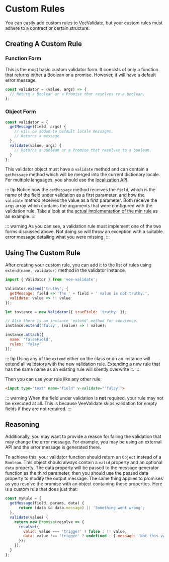 # Custom Rules

You can easily add custom rules to VeeValidate, but your custom rules must adhere to a contract or certain structure:

## Creating A Custom Rule

### Function Form

This is the most basic custom validator form. It consists of only a function that returns either a Boolean or a promise. However, it will have a default error message.

```js
const validator = (value, args) => {
  // Return a Boolean or a Promise that resolves to a boolean.
};
```

### Object Form

```js
const validator = {
  getMessage(field, args) {
    // will be added to default locale messages.
    // Returns a message.
  },
  validate(value, args) {
    // Returns a Boolean or a Promise that resolves to a boolean.
  }
};
```

This validator object must have a `validate` method and can contain a `getMessage` method which will be merged into the current dictionary locale. For multiple languages, you should use the [localization API](./localization.md).

::: tip
  Notice how the `getMessage` method receives the `field`, which is the name of the field under validation as a first parameter, and how the `validate` method receives the value as a first parameter. Both receive the `args` array which contains the arguments that were configured with the validation rule. Take a look at the [actual implementation of the min rule](https://github.com/baianat/vee-validate/blob/master/src/rules/min.js) as an example.
:::

::: warning
  As you can see, a validation rule must implement one of the two forms discussed above. Not doing so will throw an exception with a suitable error message detailing what you were missing.
:::

## Using The Custom Rule

After creating your custom rule, you can add it to the list of rules using `extend(name, validator)` method in the validator instance.

```js
import { Validator } from 'vee-validate';

Validator.extend('truthy', {
  getMessage: field => 'The ' + field + ' value is not truthy.',
  validate: value => !! value
});

let instance = new Validator({ trueField: 'truthy' });

// Also there is an instance 'extend' method for convience.
instance.extend('falsy', (value) => ! value);

instance.attach({
  name: 'falseField',
  rules: 'falsy'
});
```

::: tip
  Using any of the `extend` either on the class or on an instance will extend all validators with the new validation rule. Extending a new rule that has the same name as an existing rule will silently overwrite it.
:::

Then you can use your rule like any other rule:

```html
<input type="text" name="field" v-validate="'falsy'">
```

::: warning
  When the field under validation is __not__ required, your rule may not be executed at all. This is because VeeValidate skips validation for empty fields if they are not required.
:::

## Reasoning

Additionally, you may want to provide a reason for failing the validation that may change the error message. For example, you may be using an external API and the error message is generated there.

To achieve this, your validator function should return an `Object` instead of a `Boolean`. This object should always contain a `valid` property and an optional `data` property. The data property will be passed to the message generator function as the third parameter, then you should use the passed data property to modify the output message. The same thing applies to promises as you resolve the promise with an object containing these properties. Here is a custom rule that does just that:

```js
const myRule = {
  getMessage(field, params, data) {
      return (data && data.message) || 'Something went wrong';
  },
  validate(value) {
    return new Promise(resolve => {
      resolve({
        valid: value === 'trigger' ? false : !! value,
        data: value !== 'trigger' ? undefined : { message: 'Not this value' }
      });
    });
  }
};
```
